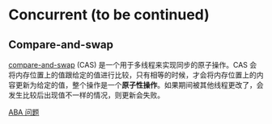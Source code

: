 # Concurrent (to be continued)

## Compare-and-swap

[compare-and-swap](https://en.wikipedia.org/wiki/Compare-and-swap) (CAS) 是一个用于多线程来实现同步的原子操作。CAS 会将内存位置上的值跟给定的值进行比较，只有相等的时候，才会将内存位置上的内容更新为给定的值，整个操作是一个**原子性操作**。如果期间被其他线程更改了，会发生比较后出现值不一样的情况，则更新会失败。

[ABA 问题](https://en.wikipedia.org/wiki/ABA_problem)
